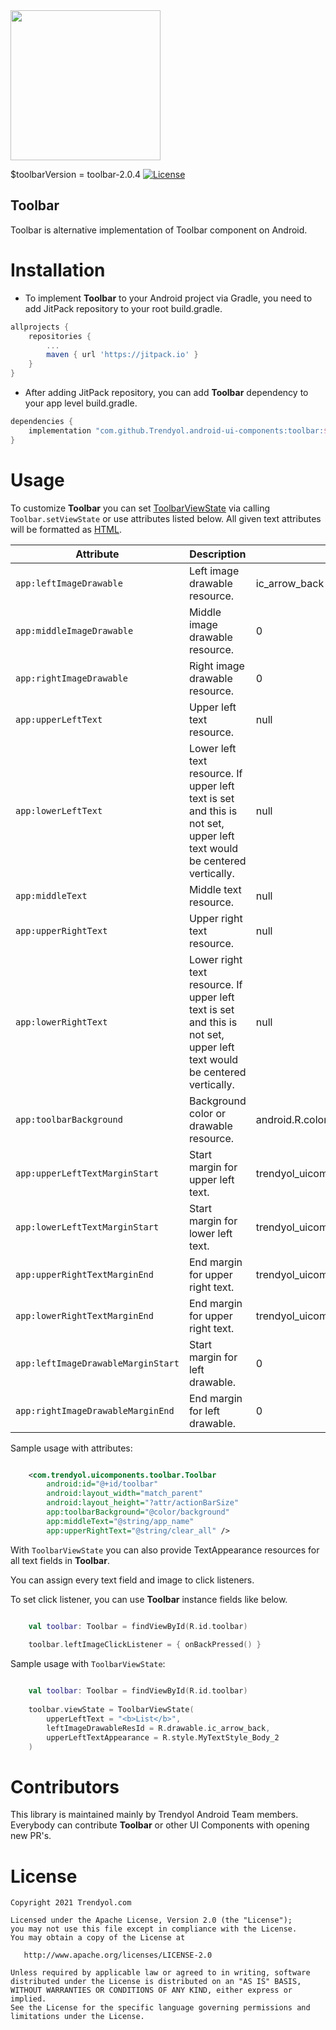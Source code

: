 <img src="https://raw.githubusercontent.com/Trendyol/android-ui-components/master/images/toolbar-1.png" width="240"/>

$toolbarVersion = toolbar-2.0.4  [![License](https://img.shields.io/badge/License-Apache%202.0-blue.svg)](https://opensource.org/licenses/Apache-2.0)

## Toolbar
Toolbar is alternative implementation of Toolbar component on Android.

# Installation
 - To implement **Toolbar** to your Android project via Gradle, you need to add JitPack repository to your root build.gradle.
```gradle
allprojects {
    repositories {
        ...
        maven { url 'https://jitpack.io' }
    }
}
```
 - After adding JitPack repository, you can add **Toolbar** dependency to your app level build.gradle.
```gradle
dependencies {
    implementation "com.github.Trendyol.android-ui-components:toolbar:$toolbarVersion"
}
```

# Usage

To customize **Toolbar** you can set [ToolbarViewState](src/main/java/com/trendyol/uicomponents/toolbar/ToolbarViewState.kt) via calling `Toolbar.setViewState` or use attributes listed below. All given text attributes will be formatted as [HTML](https://developer.android.com/reference/android/text/Html).

| Attribute | Description | Default Value | Sample Usage |
| ------------- | ------------- | ------------- | ------------- |
| `app:leftImageDrawable` | Left image drawable resource. | ic_arrow_back | `app:leftImageDrawable="@drawable/ic_back"` |
| `app:middleImageDrawable` | Middle image drawable resource. | 0 | `app:middleImageDrawable="@drawable/ic_logo"` |
| `app:rightImageDrawable` | Right image drawable resource. | 0 | `app:rightImageDrawable="@drawable/ic_close"` |
| `app:upperLeftText` | Upper left text resource. | null | `app:upperLeftText="@string/list_title"` |
| `app:lowerLeftText` | Lower left text resource. If upper left text is set and this is not set, upper left text would be centered vertically. | null | `app:lowerLeftText="@string/list_item_description"` |
| `app:middleText` | Middle text resource. | null | `app:middleText="@string/app_name"` |
| `app:upperRightText` | Upper right text resource. | null | `app:upperRightText="@string/action_select_all"` |
| `app:lowerRightText` | Lower right text resource. If upper left text is set and this is not set, upper left text would be centered vertically. | null | `app:lowerRightText="@string/action_clear"` |
| `app:toolbarBackground` | Background color or drawable resource. | android.R.color.white | `app:toolbarBackground="@drawable/toolbar_background"` |
| `app:upperLeftTextMarginStart` | Start margin for upper left text. | trendyol_uicomponents_toolbar_margin_left_side_text | `app:upperLeftTextMarginStart="@dimen/trendyol_uicomponents_toolbar_margin_left_side_text"` |
| `app:lowerLeftTextMarginStart` | Start margin for lower left text. | trendyol_uicomponents_toolbar_margin_left_side_text | `app:lowerLeftTextMarginStart="@dimen/trendyol_uicomponents_toolbar_margin_left_side_text"` |
| `app:upperRightTextMarginEnd` | End margin for upper right text. | trendyol_uicomponents_toolbar_margin_outer | `app:upperLeftTextMarginStart="@dimen/trendyol_uicomponents_toolbar_margin_left_side_text"` |
| `app:lowerRightTextMarginEnd` | End margin for upper right text. | trendyol_uicomponents_toolbar_margin_outer | `app:upperLeftTextMarginStart="@dimen/trendyol_uicomponents_toolbar_margin_left_side_text"` |
| `app:leftImageDrawableMarginStart` | Start margin for left drawable. | 0 | `app:upperLeftTextMarginStart="@dimen/trendyol_uicomponents_toolbar_margin_left_side_text"` |
| `app:rightImageDrawableMarginEnd` | End margin for left drawable. | 0 | `app:rightImageDrawableMarginEnd="@dimen/trendyol_uicomponents_toolbar_margin_right_side_icon"` |

Sample usage with attributes:

```xml

    <com.trendyol.uicomponents.toolbar.Toolbar
        android:id="@+id/toolbar"
        android:layout_width="match_parent"
        android:layout_height="?attr/actionBarSize"
        app:toolbarBackground="@color/background"
        app:middleText="@string/app_name"
        app:upperRightText="@string/clear_all" />

```

With `ToolbarViewState` you can also provide TextAppearance resources for all text fields in **Toolbar**.

You can assign every text field and image to click listeners.

To set click listener, you can use **Toolbar** instance fields like below.

```kotlin

    val toolbar: Toolbar = findViewById(R.id.toolbar)
    
    toolbar.leftImageClickListener = { onBackPressed() }

```

Sample usage with `ToolbarViewState`:

```kotlin

    val toolbar: Toolbar = findViewById(R.id.toolbar)
    
    toolbar.viewState = ToolbarViewState(
        upperLeftText = "<b>List</b>",
        leftImageDrawableResId = R.drawable.ic_arrow_back,
        upperLeftTextAppearance = R.style.MyTextStyle_Body_2
    )

```

# Contributors

This library is maintained mainly by Trendyol Android Team members. Everybody can contribute **Toolbar** or other UI Components with opening new PR's.

# License
    Copyright 2021 Trendyol.com

    Licensed under the Apache License, Version 2.0 (the "License");
    you may not use this file except in compliance with the License.
    You may obtain a copy of the License at

       http://www.apache.org/licenses/LICENSE-2.0

    Unless required by applicable law or agreed to in writing, software
    distributed under the License is distributed on an "AS IS" BASIS,
    WITHOUT WARRANTIES OR CONDITIONS OF ANY KIND, either express or implied.
    See the License for the specific language governing permissions and
    limitations under the License.
